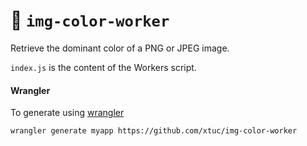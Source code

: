 # 👷 `img-color-worker`

Retrieve the dominant color of a PNG or JPEG image.

`index.js` is the content of the Workers script.

#### Wrangler

To generate using [wrangler](https://github.com/cloudflare/wrangler)

```
wrangler generate myapp https://github.com/xtuc/img-color-worker
```
